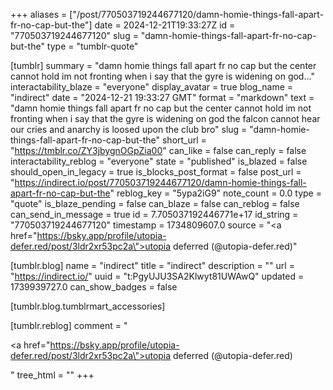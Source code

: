 +++
aliases = ["/post/770503719244677120/damn-homie-things-fall-apart-fr-no-cap-but-the"]
date = 2024-12-21T19:33:27Z
id = "770503719244677120"
slug = "damn-homie-things-fall-apart-fr-no-cap-but-the"
type = "tumblr-quote"

[tumblr]
summary = "damn homie things fall apart fr no cap but the center cannot hold im not fronting when i say that the gyre is widening on god..."
interactability_blaze = "everyone"
display_avatar = true
blog_name = "indirect"
date = "2024-12-21 19:33:27 GMT"
format = "markdown"
text = "damn homie things fall apart fr no cap but the center cannot hold im not fronting when i say that the gyre is widening on god the falcon cannot hear our cries and anarchy is loosed upon the club bro"
slug = "damn-homie-things-fall-apart-fr-no-cap-but-the"
short_url = "https://tmblr.co/ZY3jbygnOGpZia00"
can_like = false
can_reply = false
interactability_reblog = "everyone"
state = "published"
is_blazed = false
should_open_in_legacy = true
is_blocks_post_format = false
post_url = "https://indirect.io/post/770503719244677120/damn-homie-things-fall-apart-fr-no-cap-but-the"
reblog_key = "5ypa2iG9"
note_count = 0.0
type = "quote"
is_blaze_pending = false
can_blaze = false
can_reblog = false
can_send_in_message = true
id = 7.705037192446771e+17
id_string = "770503719244677120"
timestamp = 1734809607.0
source = "<a href=\"https://bsky.app/profile/utopia-defer.red/post/3ldr2xr53pc2a\">utopia deferred (@utopia-defer.red)</a>"

[tumblr.blog]
name = "indirect"
title = "indirect"
description = ""
url = "https://indirect.io/"
uuid = "t:PgyUJU3SA2Klwyt81UWAwQ"
updated = 1739939727.0
can_show_badges = false

[tumblr.blog.tumblrmart_accessories]

[tumblr.reblog]
comment = "<p><a href=\"https://bsky.app/profile/utopia-defer.red/post/3ldr2xr53pc2a\">utopia deferred (@utopia-defer.red)</a></p>"
tree_html = ""
+++
